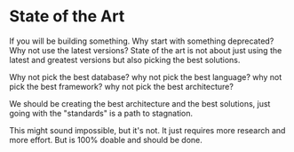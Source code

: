 # State of the Art

If you will be building something. Why start with something deprecated? Why not use the latest versions? State of the art is not about just using the latest and greatest versions but also picking the best solutions.

Why not pick the best database? why not pick the best language? why not pick the best framework? why not pick the best architecture?

We should be creating the best architecture and the best solutions, just going with the "standards" is a path to stagnation.

This might sound impossible, but it's not. It just requires more research and more effort. But is 100% doable and should be done.